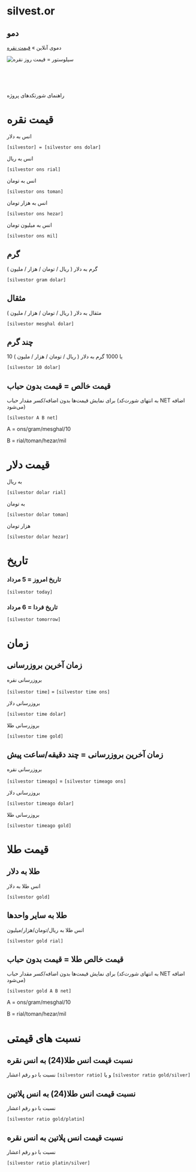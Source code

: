 # silvest.or


## دمو

دموی آنلاین » [قیمت نقره](https://silvestor.ir/silver-price/)



![سیلوستور = قیمت روز نقره](https://silvestor.ir/wp-content/uploads/2022/11/logo.png)

<br/><br/><br/>


راهنمای شورتکدهای پروژه


# قیمت نقره

انس به دلار

`[silvestor] = [silvestor ons dolar]`

انس به ریال

`[silvestor ons rial]`

انس به تومان

`[silvestor ons toman]`

انس به هزار تومان

`[silvestor ons hezar]`

انس به میلیون تومان

`[silvestor ons mil]`


## گرم

گرم به دلار ( ریال / تومان / هزار / ملیون )

`[silvestor gram dolar]`



## مثقال

مثقال به دلار ( ریال / تومان / هزار / ملیون )

`[silvestor mesghal dolar]`


## چند گرم

10 یا 1000 گرم به دلار ( ریال / تومان / هزار / ملیون )

`[silvestor 10 dolar]`



## قیمت خالص = قیمت بدون حباب

برای نمایش قیمت‌ها بدون اضافه/کسر مقدار حباب (به انتهای شورت‌کد NET اضافه می‌شود)


`[silvestor A B net]`

A = ons/gram/mesghal/10

B = rial/toman/hezar/mil



# قیمت دلار

به ریال

`[silvestor dolar rial]`

به تومان

`[silvestor dolar toman]`

هزار تومان

`[silvestor dolar hezar]`



# تاریخ

### تاریخ امروز = 5 مرداد
`[silvestor today]`

### تاریخ فردا = 6 مرداد
`[silvestor tomorrow]`



# زمان


## زمان آخرین بروزرسانی

بروزرسانی نقره

`[silvestor time]` = `[silvestor time ons]`

بروزرسانی دلار

`[silvestor time dolar]`


بروزرسانی طلا

`[silvestor time gold]`




## زمان آخرین بروزرسانی = چند دقیقه/ساعت پیش

بروزرسانی نقره

`[silvestor timeago]` = `[silvestor timeago ons]`

بروزرسانی دلار

`[silvestor timeago dolar]`

بروزرسانی طلا

`[silvestor timeago gold]`






# قیمت طلا


## طلا به دلار

انس طلا به دلار

`[silvestor gold]`


## طلا به سایر واحدها

انس طلا به ریال/تومان/هزار/میلیون

`[silvestor gold rial]`



## قیمت خالص طلا = قیمت بدون حباب

برای نمایش قیمت‌ها بدون اضافه/کسر مقدار حباب (به انتهای شورت‌کد NET اضافه می‌شود)


`[silvestor gold A B net]`

A = ons/gram/mesghal/10

B = rial/toman/hezar/mil





# نسبت های قیمتی

## نسبت قیمت انس طلا(24) به انس نقره

نسبت با دو رقم اعشار
`[silvestor ratio]`
و یا
`[silvestor ratio gold/silver]`

## نسبت قیمت انس طلا(24) به انس پلاتین

نسبت با دو رقم اعشار

`[silvestor ratio gold/platin]`


## نسبت قیمت انس پلاتین به انس نقره

نسبت با دو رقم اعشار

`[silvestor ratio platin/silver]`









